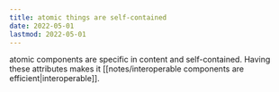 ```yaml
---
title: atomic things are self-contained
date: 2022-05-01
lastmod: 2022-05-01
---
```

atomic components are specific in content and self-contained. Having these attributes makes it [[notes/interoperable components are efficient|interoperable]].